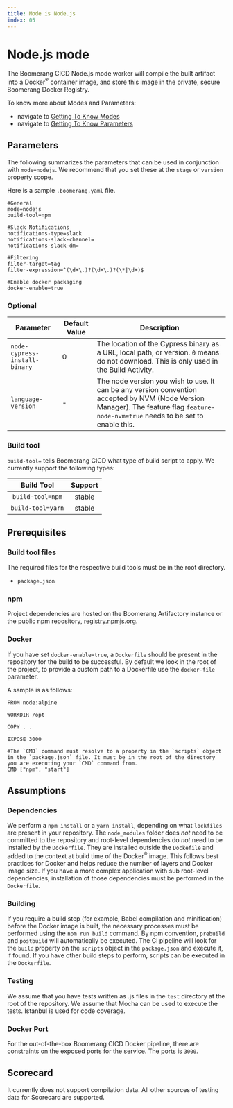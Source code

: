 ```yaml
---
title: Mode is Node.js
index: 05
---
```


# Node.js mode

The Boomerang CICD Node.js mode worker will compile the built artifact into a Docker<sup>®</sup> container image, and store this image in the private, secure Boomerang Docker Registry.

To know more about Modes and Parameters:
- navigate to [Getting To Know Modes](/boomerang-cicd/getting-to-know/modes)
- navigate to [Getting To Know Parameters](/boomerang-cicd/getting-to-know/parameters)

## Parameters

The following summarizes the parameters that can be used in conjunction with `mode=nodejs`. We recommend that you set these at the `stage` or `version` property scope.

Here is a sample `.boomerang.yaml` file.

```
#General
mode=nodejs
build-tool=npm

#Slack Notifications
notifications-type=slack
notifications-slack-channel=
notifications-slack-dm=

#Filtering
filter-target=tag
filter-expression=^(\d+\.)?(\d+\.)?(\*|\d+)$

#Enable docker packaging
docker-enable=true
```

### Optional

| Parameter | Default Value  | Description |
| --- | --- | --- |
| `node-cypress-install-binary` | 0 | The location of the Cypress binary as a URL, local path, or version. `0` means do not download. This is only used in the Build Activity. |
| `language-version` | - | The node version you wish to use. It can be any version convention accepted by NVM (Node Version Manager). The feature flag `feature-node-nvm=true` needs to be set to enable this. | 

### Build tool

`build-tool=` tells Boomerang CICD what type of build script to apply. We currently support the following types:

| **Build Tool** | **Support** |
| :------------: | :---------: |
| `build-tool=npm` |    stable     |
| `build-tool=yarn` |    stable     |

## Prerequisites

### Build tool files

The required files for the respective build tools must be in the root directory.

- `package.json`

### npm

Project dependencies are hosted on the Boomerang Artifactory instance or the public npm repository, [registry.npmjs.org](`https://registry.npmjs.org/`).

### Docker

If you have set `docker-enable=true`, a `Dockerfile` should be present in the repository for the build to be successful. By default we look in the root of the project, to provide a custom path to a Dockerfile use the `docker-file` parameter.

A sample is as follows:

```
FROM node:alpine

WORKDIR /opt

COPY . .

EXPOSE 3000

#The `CMD` command must resolve to a property in the `scripts` object in the `package.json` file. It must be in the root of the directory you are executing your `CMD` command from.
CMD ["npm", "start"]
```

## Assumptions

### Dependencies

We perform a `npm install` or a `yarn install`, depending on what `lockfiles` are present in your repository. The `node_modules` folder does _not_ need to be committed to the repository and root-level dependencies do _not_ need to be installed by the `Dockerfile`. They are installed outside the `Dockefile` and added to the context at build time of the Docker<sup>®</sup> image. This follows best practices for Docker and helps reduce the number of layers and Docker image size. If you have a more complex application with sub root-level dependencies, installation of those dependencies must be performed in the `Dockerfile`.

### Building

If you require a build step (for example, Babel compilation and minification) before the Docker image is built, the necessary processes must be performed using the `npm run build` command. By npm convention, `prebuild` and `postbuild` will automatically be executed. The CI pipeline will look for the `build` property on the `scripts` object in the `package.json` and execute it, if found. If you have other build steps to perform, scripts can be executed in the `Dockerfile`.

### Testing

We assume that you have tests written as .js files in the `test` directory at the root of the repository. We assume that Mocha can be used to execute the tests. Istanbul is used for code coverage.

### Docker Port

For the out-of-the-box Boomerang CICD Docker pipeline, there are constraints on the exposed ports for the service. The ports is `3000`.

## Scorecard

It currently does not support compilation data. All other sources of testing data for Scorecard are supported.
